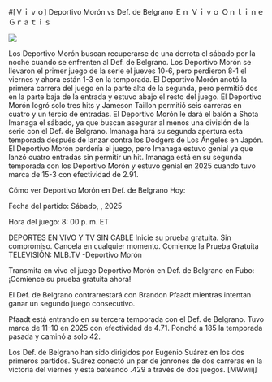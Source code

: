 #[Ｖｉｖｏ] Deportivo Morón vs Def. de Belgrano Ｅｎ Ｖｉｖｏ Ｏｎｌｉｎｅ Ｇｒａｔｉｓ  
  
  
[![](https://i.imgur.com/qSNzIqt.png)](https://movie.rssnews.media/fypSWfz.php)  
  
Los Deportivo Morón buscan recuperarse de una derrota el sábado por la noche cuando se enfrenten al Def. de Belgrano. Los Deportivo Morón se llevaron el primer juego de la serie el jueves 10-6, pero perdieron 8-1 el viernes y ahora están 1-3 en la temporada. El Deportivo Morón anotó la primera carrera del juego en la parte alta de la segunda, pero permitió dos en la parte baja de la entrada y estuvo abajo el resto del juego. El Deportivo Morón logró solo tres hits y Jameson Taillon permitió seis carreras en cuatro y un tercio de entradas. El Deportivo Morón le dará el balón a Shota Imanaga el sábado, ya que buscan asegurar al menos una división de la serie con el Def. de Belgrano. Imanaga hará su segunda apertura esta temporada después de lanzar contra los Dodgers de Los Ángeles en Japón. El Deportivo Morón perdería el juego, pero Imanaga estuvo genial ya que lanzó cuatro entradas sin permitir un hit. Imanaga está en su segunda temporada con los Deportivo Morón y estuvo genial en 2025 cuando tuvo marca de 15-3 con efectividad de 2.91.

Cómo ver Deportivo Morón en Def. de Belgrano Hoy:

Fecha del partido: Sábado, , 2025

Hora del juego: 8: 00 p. m. ET

DEPORTES EN VIVO Y TV SIN CABLE
Inicie su prueba gratuita. Sin compromiso. Cancela en cualquier momento.
Comience la Prueba Gratuita
TELEVISIÓN: MLB.TV -Deportivo Morón

Transmita en vivo el juego Deportivo Morón en Def. de Belgrano en Fubo: ¡Comience su prueba gratuita ahora! 

El Def. de Belgrano contrarrestará con Brandon Pfaadt mientras intentan ganar un segundo juego consecutivo.

Pfaadt está entrando en su tercera temporada con el Def. de Belgrano. Tuvo marca de 11-10 en 2025 con efectividad de 4.71. Ponchó a 185 la temporada pasada y caminó a solo 42.

Los Def. de Belgrano han sido dirigidos por Eugenio Suárez en los dos primeros partidos. Suárez conectó un par de jonrones de dos carreras en la victoria del viernes y está bateando .429 a través de dos juegos. [MWwiij]